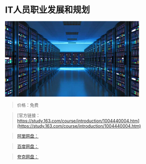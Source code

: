 # IT人员职业发展和规划

![img](../../../assets/study163/free/18986A6CEB3ADC91A371CC5FA9337EF5.jpg)

> 价格：免费

> [官方链接：https://study.163.com/course/introduction/1004440004.htm](https://study.163.com/course/introduction/1004440004.htm)

> [阿里网盘：]()

> [百度网盘：]()

> [夸克网盘：]()

